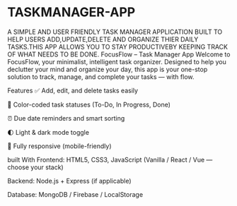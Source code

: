# TASKMANAGER-APP
A SIMPLE AND USER FRIENDLY TASK MANAGER APPLICATION BUILT TO HELP USERS ADD,UPDATE,DELETE AND ORGANIZE THIER DAILY TASKS.THIS APP ALLOWS YOU TO STAY PRODUCTIVEBY KEEPING TRACK OF WHAT NEEDS TO BE DONE.
FocusFlow – Task Manager App
Welcome to FocusFlow, your minimalist, intelligent task organizer. Designed to help you declutter your mind and organize your day, this app is your one-stop solution to track, manage, and complete your tasks — with flow.

Features
✅ Add, edit, and delete tasks easily

🌈 Color-coded task statuses (To-Do, In Progress, Done)

⏰ Due date reminders and smart sorting

🌓 Light & dark mode toggle

📱 Fully responsive (mobile-friendly)

built With
Frontend: HTML5, CSS3, JavaScript (Vanilla / React / Vue — choose your stack)

Backend: Node.js + Express (if applicable)

Database: MongoDB / Firebase / LocalStorage

